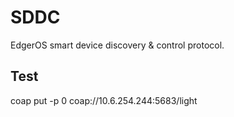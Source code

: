 
# SDDC

EdgerOS smart device discovery & control protocol.

## Test

coap put -p 0 coap://10.6.254.244:5683/light